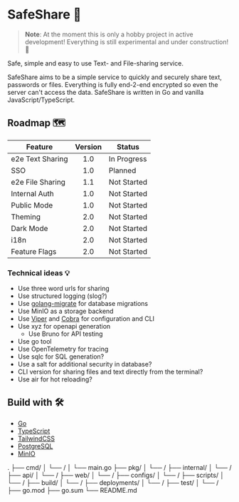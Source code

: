 # SafeShare 🔗

> **Note**: At the moment this is only a hobby project in active development! Everything is still experimental and under
> construction! 🚧

Safe, simple and easy to use Text- and File-sharing service.

SafeShare aims to be a simple service to quickly and securely share text, passwords or files. Everything is fully
end-2-end
encrypted so even the server can't access the data.
SafeShare is written in Go and vanilla JavaScript/TypeScript.

## Roadmap 🗺️

| Feature          | Version | Status      |
|------------------|:-------:|-------------|
| e2e Text Sharing |   1.0   | In Progress |
| SSO              |   1.0   | Planned     |
| e2e File Sharing |   1.1   | Not Started |
| Internal Auth    |   1.0   | Not Started |
| Public Mode      |   1.0   | Not Started |
| Theming          |   2.0   | Not Started |
| Dark Mode        |   2.0   | Not Started |
| i18n             |   2.0   | Not Started |
| Feature Flags    |   2.0   | Not Started |

### Technical ideas 💡
- Use three word urls for sharing
- Use structured logging (slog?)
- Use [golang-migrate](https://github.com/golang-migrate/migrate) for database migrations
- Use MinIO as a storage backend
- Use [Viper](https://github.com/spf13/viper) and [Cobra](https://github.com/spf13/cobra) for configuration and CLI
- Use xyz for openapi generation
  - Use Bruno for API testing
- Use go tool
- Use OpenTelemetry for tracing
- Use sqlc for SQL generation?
- Use a salt for additional security in database?
- CLI version for sharing files and text directly from the terminal?
- Use air for hot reloading?

## Build with 🛠️

- [Go](https://go.dev/)
- [TypeScript](https://www.typescriptlang.org/)
- [TailwindCSS](https://tailwindcss.com/)
- [PostgreSQL](https://www.postgresql.org/)
- [MinIO](https://github.com/minio/minio)



.
├── cmd/
│   └── <app-name>/
│       └── main.go
├── pkg/
│   └── <your-packages>/
├── internal/
│   └── <internal-packages>/
├── api/
│   └── <api-definitions>/
├── web/
│   └── <frontend-files>/
├── configs/
│   └── <config-files>/
├── scripts/
│   └── <scripts>/
├── build/
│   └── <build-output>/
├── deployments/
│   └── <deployment-configs>/
├── test/
│   └── <test-data>/
├── go.mod
├── go.sum
└── README.md